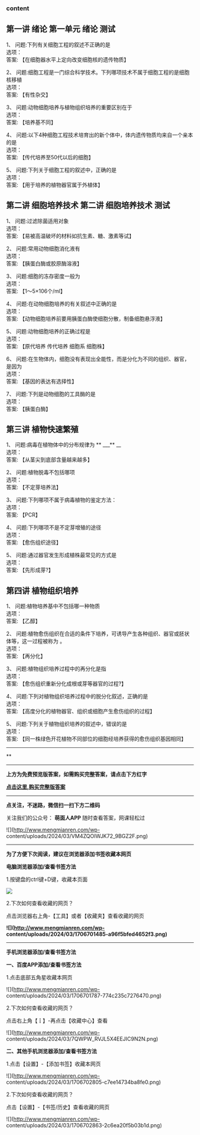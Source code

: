 ### content

## 第一讲 绪论 第一单元 绪论 测试

1、 问题:下列有关细胞工程的叙述不正确的是  
选项：  
答案: 【在细胞器水平上定向改变细胞核的遗传物质】  

2、 问题:细胞工程是一门综合科学技术。下列哪项技术不属于细胞工程的是细胞核移植  
选项：  
答案: 【有性杂交】

3、 问题:动物细胞培养与植物组织培养的重要区别在于  
选项：  
答案: 【培养基不同】

4、 问题:以下4种细胞工程技术培育出的新个体中，体内遗传物质均来自一个亲本的是  
选项：  
答案: 【传代培养至50代以后的细胞】

5、 问题:下列关于细胞工程的叙述中，正确的是  
选项：  
答案: 【用于培养的植物器官属于外植体】

## 第二讲 细胞培养技术 第二讲 细胞培养技术 测试

1、 问题:过滤除菌适用对象  
选项：  
答案: 【易被高温破坏的材料如抗生素、糖、激素等试】

2、 问题:常用动物细胞消化液有  
选项：  
答案: 【胰蛋白酶或胶原酶溶液】

3、 问题:细胞的冻存密度一般为  
选项：  
答案: 【1～5×106个/ml】

4、 问题:在动物细胞培养的有关叙述中正确的是  
选项：  
答案: 【动物细胞培养前要用胰蛋白酶使细胞分散，制备细胞悬浮液】

5、 问题:动物细胞培养的正确过程是  
选项：  
答案: 【原代培养 传代培养 细胞系 细胞株】

6、 问题:在生物体内，细胞没有表现出全能性，而是分化为不同的组织、器官，是因为  
选项：  
答案: 【基因的表达有选择性】

7、 问题:下列是动物细胞的工具酶的是  
选项：  
答案: 【胰蛋白酶】

## 第三讲 植物快速繁殖

1、 问题:病毒在植物体中的分布规律为 ** ___** __  
选项：  
答案: 【从茎尖到底部含量越来越多】

2、 问题:植物脱毒不包括哪项  
选项：  
答案: 【不定芽培养法】

3、 问题:下列哪项不属于病毒植物的鉴定方法：  
选项：  
答案: 【PCR】

4、 问题:下列哪项不是不定芽增殖的途径  
选项：  
答案: 【愈伤组织途径】

5、 问题:通过器官发生形成植株最常见的方式是  
选项：  
答案: 【先形成芽?】

## 第四讲 植物组织培养

1、 问题:植物培养基中不包括哪一种物质  
选项：  
答案: 【乙醇】

2、 问题:植物愈伤组织在合适的条件下培养，可诱导产生各种组织、器官或胚状体等，这一过程被称为 。  
选项：  
答案: 【再分化】

3、 问题:植物组织培养过程中的再分化是指  
选项：  
答案: 【愈伤组织重新分化成根或芽等器官的过程?】

4、 问题:下列对植物组织培养过程中的脱分化叙述，正确的是  
选项：  
答案: 【高度分化的植物器官、组织或细胞产生愈伤组织的过程】

5、 问题:下列关于植物组织培养的叙述中，错误的是  
选项：  
答案: 【同一株绿色开花植物不同部位的细胞经培养获得的愈伤组织基因相同】

* * *

**

* * *

**上方为免费预览版答案，如需购买完整答案，请点击下方红字**

[**点击这里,购买完整版答案**](http://mooc.mengmianren.com/mooc/328224.html)

* * *

**点关注，不迷路，微信扫一扫下方二维码**

关注我们的公众号： **萌面人APP** 随时查看答案，网课轻松过

![](http://www.mengmianren.com/wp-
content/uploads/2024/03/VM4ZQOIWJK72_9BGZ2F.png)

* * *

**为了方便下次阅读，建议在浏览器添加书签收藏本网页**

**电脑浏览器添加/查看书签方法**

1.按键盘的ctrl键+D键，收藏本页面

![](http://www.mengmianren.com/wp-content/uploads/2024/03/AF9T_JKKHAJN.png)

2.下次如何查看收藏的网页？

点击浏览器右上角-【工具】或者【收藏夹】查看收藏的网页

**![](http://www.mengmianren.com/wp-
content/uploads/2024/03/1706701485-a96f5bfed4652f3.png)**

* * *

**手机浏览器添加/查看书签方法**

**一、百度APP添加/查看书签方法**

1.点击底部五角星收藏本网页

![](http://www.mengmianren.com/wp-
content/uploads/2024/03/1706701787-774c235c7276470.png)

2.下次如何查看收藏的网页？

点击右上角【┇】-再点击【收藏中心】查看

![](http://www.mengmianren.com/wp-
content/uploads/2024/03/7QWPW_RVJL5X4EEJIC9N2N.png)

**二、其他手机浏览器添加/查看书签方法**

1.点击【设置】-【添加书签】收藏本网页

![](http://www.mengmianren.com/wp-
content/uploads/2024/03/1706702805-c7ee14734ba8fe0.png)

2.下次如何查看收藏的网页？

点击【设置】-【书签/历史】查看收藏的网页

![](http://www.mengmianren.com/wp-
content/uploads/2024/03/1706702863-2c6ea20f5b03b1d.png)

